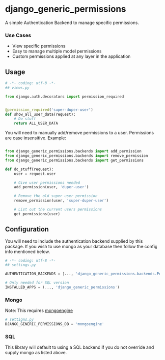 django_generic_permissions
========================

A simple Authentication Backend to manage specific permissions.


### Use Cases

* View specific permissions
* Easy to manage multiple model permissions
* Custom permissions applied at any layer in the application

## Usage

```python
# -*- coding: utf-8 -*-
## views.py

from django.auth.decorators import permission_required


@permission_required('super-duper-user')
def show_all_user_data(request):
    # Do stuff
    return ALL_USER_DATA
```

You will need to manually add/remove permissions to a user.  Permissions are
case insensitive.  Example:


```python

from django_generic_permissions.backends import add_permission
from django_generic_permissions.backends import remove_permission
from django_generic_permissions.backends import get_permissions

def do_stuff(request):
    user = request.user

    # Give user permissions needed
    add_permission(user, 'duper-user')

    # Remove the old super user permission
    remove_permission(user, 'super-duper-user')

    # List out the current users permissions
    get_permissions(user)
```


## Configuration

You will need to include the authentication backend supplied by this package.  If
you wish to use mongo as your database then follow the config info mentioned below.

```python
# -*- coding: utf-8 -*-
## settings.py

AUTHENTICATION_BACKENDS = [..., 'django_generic_permissions.backends.Permission']

# Only needed for SQL version
INSTALLED_APPS = (..., 'django_generic_permissions')
```

### Mongo
Note: This requires [mongoengine](https://github.com/hmarr/mongoengine)

```python
# settigns.py
DJANGO_GENERIC_PERMISSIONS_DB = 'mongoengine'
```

### SQL
This library will default to using a SQL backend if you do not override and supply mongo
as listed above.
